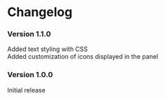 # Changelog

### Version 1.1.0
Added text styling with CSS  
Added customization of icons displayed in the panel

### Version 1.0.0
Initial release
